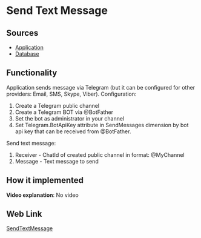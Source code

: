 # Send Text Message

## Sources

- [Application](https://github.com/LearnFractal/FractalPlatform/tree/main/FractalPlatform.Examples/Applications/SendTextMessage/SendTextMessageApplication.cs)
- [Database](https://github.com/LearnFractal/FractalPlatform/tree/main/FractalPlatform.Examples/Databases/SendTextMessage)

## Functionality

Application sends message via Telegram (but it can be configured for other providers: Email, SMS, Skype, Viber).
Configuration:
1. Create a Telegram public channel
2. Create a Telegram BOT via @BotFather
3. Set the bot as administrator in your channel
4. Set Telegram.BotApiKey attribute in SendMessages dimension by bot api key that can be received from @BotFather.

Send text message:
1. Receiver - ChatId of created public channel in format: @MyChannel
2. Message - Text message to send

## How it implemented

**Video explanation**: No video

## Web Link

[SendTextMessage](https://fraplat.com/jupiter/SendTextMessage)

